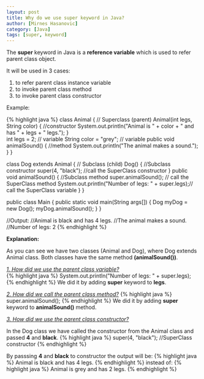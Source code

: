 ```yaml
---
layout: post
title: Why do we use super keyword in Java?
author: [Mirnes Hasanovic]
category: [Java]
tags: [super, keyword]
---
```


The **super** keyword in Java is a **reference variable** which is used to refer parent class object.

It will be used in 3 cases:
1. to refer parent class instance variable
2. to invoke parent class method
3. to invoke parent class constructor

Example:

{% highlight java %}
class Animal { // Superclass (parent)
  Animal(int legs, String color) { //constructor
  	System.out.println("Animal is " + color + " and has " + legs + " legs."); 
  }  
  int legs = 2; // variable
  String color = "grey"; // variable
  public void animalSound() { //method
    System.out.println("The animal makes a sound.");
  }
}

class Dog extends Animal { // Subclass (child)
  Dog() { //Subclass constructor
    super(4, "black"); //call the SuperClass constructor
  } 
  public void animalSound() { //Subclass method
    super.animalSound(); // call the SuperClass method
    System.out.println("Number of legs: " + super.legs);// call the SuperClass variable
  }
}

public class Main {
  public static void main(String args[]) {
    Dog myDog = new Dog();
    myDog.animalSound();
  }
}

//Output:
//Animal is black and has 4 legs.
//The animal makes a sound.
//Number of legs: 2
{% endhighlight %}

**Explanation:**

As you can see we have two classes (Animal and Dog), where Dog extends Animal class.
Both classes have the same method **(animalSound())**.

*<u>1. How did we use the parent class variable?</u>*  
{% highlight java %}
System.out.println("Number of legs: " + super.legs);
{% endhighlight %}
We did it by adding **super** keyword to **legs**.

*<u>2. How did we call the parent class method?</u>*
{% highlight java %}
super.animalSound();
{% endhighlight %}
We did it by adding **super** keyword to **animalSound()** method.

*<u>3. How did we use the parent class constructor?</u>*

In the Dog class we have called the constructor from the Animal class and passed **4**  and **black**.
{% highlight java %}
super(4, "black"); //SuperClass constructor
{% endhighlight %}

By passsing **4** and **black** to constructor the output will be:
{% highlight java %}
Animal is black and has 4 legs.
{% endhighlight %}
instead of:
{% highlight java %}
Animal is grey and has 2 legs.
{% endhighlight %}
